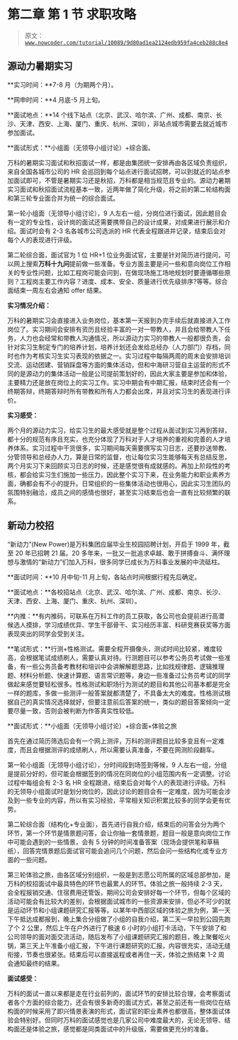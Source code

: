 # 第二章 第 1 节 求职攻略

> 原文：[`www.nowcoder.com/tutorial/10089/9d80ad1ea2124edb959fa4ceb288c8e4`](https://www.nowcoder.com/tutorial/10089/9d80ad1ea2124edb959fa4ceb288c8e4)

## **源动力暑期实习**

**实习时间：**7-8 月（为期两个月）。

**网申时间：**4 月底-5 月上旬。

**面试地点：**14 个线下站点（北京、武汉、哈尔滨、广州、成都、南京、长沙、天津、西安、上海、厦门、重庆、杭州、深圳），非站点城市需要去就近城市参加面试。

**面试形式：**小组面（无领导小组讨论）+综合面。

万科的暑期实习面试和秋招面试一样，都是由集团统一安排再由各区域负责组织，来自全国各城市公司的 HR 会巡回到每个站点进行面试招聘，可以到就近的站点参加面试即可，不管是暑期实习还是秋招，万科都是相当规范且专业的。源动力暑期实习面试和秋招面试流程基本一致，近两年做了简化升级，将之前的第二轮结构面和第三轮专业面合并为统一的综合面试。

第一轮小组面（无领导小组讨论），9 人左右一组，分岗位进行面试，因此题目会有一定的专业性，设计岗的面试还需要携带自己的设计成果，对成果进行展示和介绍。面试时会有 2-3 名各城市公司选派的 HR 代表全程跟进并记录，结束后会对每个人的表现进行评级。

第二轮综合面，面试官为 1 位 HR+1 位业务面试官，主要是针对简历进行提问，可以网上搜索**万科十九问**提前做一些准备。专业方面主要是问一些和意向岗位工作相关的专业性问题，比如工程岗可能会问到，在做现场施工场地规划时要遵循哪些原则？工程岗主要工作内容？进度、成本、安全、质量进行优先级排序?等等。综合面结束一周左右会通知 offer 结果。

**实习情况介绍：**

万科的暑期实习会直接进入业务岗位，基本第一天报到办完手续后就直接进入工作岗位了。实习期间会安排有资历且经验丰富的一对一带教人，并且会给带教人下任务，人力也会经常和带教人沟通情况，所以源动力实习的带教人一般都很负责，会针对实习生制定专门的培养计划，培养计划还会发给总经办（人力部门）存档，同时也作为考核实习生实习表现的依据之一。实习过程中每隔两周的周末会安排培训交流、运动团建、营销踩盘等方面的集体活动，但和中海研习营自主运营的形式不同的是源动力的集体活动一般是公司提前策划好的，因此大家主要是参加和体验，主要精力还是放在岗位上的实习工作。实习中期会有中期汇报，结束时还会有一个终期答辩，终期答辩时所有带教和所有人力都会出席，并且对实习生的表现进行评价。

**实习感受：**

两个月的源动力实习，给实习生的最大感受就是整个过程从面试到实习再到答辩，都十分的规范有序且充实，也充分体现了万科对于人才培养的重视和完善的人才培养体系。实习过程中干货很多，实习期间每天需要撰写实习日志，还要抄送带教、分管领导和总经办人力，算是日常的监督，也让每位实习生能够每天有总结反思，两个月实习下来回顾实习日志的时候，还是感觉很有成就感的。再加上阶段性的考核，都会给实习生们施加一些压力，因此整个实习下来，在业务能力和职业素养方面，确都会有不小的提升。日常组织的一些集体活动也很用心，因此实习生团队的氛围特别融洽，成员之间的感情也很好，甚至实习结束后也会一直有比较频繁的联系。

## **新动力校招**

“新动力”(New Power)是万科集团应届毕业生校园招聘计划，开启于 1999 年，截至 20 年已招聘 21 届。20 多年来，一批又一批追求卓越、敢于拼搏奋斗、满怀理想与激情的“新动力”们加入万科，很多同学已成长为万科事业发展的中流砥柱。

**面试时间：**10 月中旬-11 月上旬，各站点时间根据行程先后确定。

**面试地点：**各校招站点（北京、武汉、哈尔滨、广州、成都、南京、长沙、天津、西安、上海、厦门、重庆、杭州、深圳）。

**内推：**有内推码，可联系在万科工作的员工获取，各公司也会提前进行高潜候选人摸排，学习成绩优异、学生干部骨干、实习经历丰富、科研竞赛获奖等方面表现突出的同学会受到关注。

**笔试形式：**行测+性格测试。需要全程开摄像头，测试时间比较紧，难度较高，会根据笔试成绩刷人，需要认真对待。行测题目可以参考公务员考试做一些准备，有一些公务员备考教材和培训中会讲解解题思路，比如找规律题、逻辑推理题、材料分析题、快速计算题、语言常识题等，身边一些准备过公务员考试的同学做起来感觉要轻松很多。性格测试和职场行为测试的题目和其他公司基本都是完全一样的题库，多做一些测评一般答案就都清楚了，不具备太大的难度。性格测试根据自己的真实情况选择就好，但要注意前后答案的统一，类似的题目答案倾向一定要尽量一致，否则会被判断为作答真实性较低。

**面试形式：**小组面（无领导小组讨论）+综合面+体验之旅

首先在通过简历筛选后会有一个网上测评，万科的测评题目比较多变且有一定难度，而且会根据测评的成绩刷人，所以需要认真准备，不要在网测阶段翻车。

第一轮小组面（无领导小组讨论），分时间段到场签到等候，9 人左右一组，分组是提前分好的，但可能会根据签到的情况在同岗位的小组范围内有一定调整。讨论过程中每组会有 2-3 名 HR 全程跟进，结束后会对每个人的表现进行评级。万科的无领导小组面试时是划分岗位的，因此讨论的题目会有一定难度，因为可能会涉及到一些专业的内容，所以有实习经验，平常相关知识积累比较多的同学会更有优势。

第二轮综合面（结构化+专业面），首先进行自我介绍，结束后的问答会分为两个环节，第一个环节是情景题问答，会让你抽一套情景题，题目一般是意向岗位工作中可能会遇到的一些情景，会有 5 分钟的时间准备答案（现场会提供笔和草稿纸），回答完情景题后面试官可能会追问几个问题，然后会问一些结构化或专业方面的一些问题。

第三轮体验之旅，由各区域分别组织，一般是到志愿公司所属的区域总部参加，是万科的校招面试中最具特色的环节也最累人的环节。体验之旅一般持续 2-3 天，会全程报销交通、住宿费用还管饭，期间公司会安排好每一个环节，但每个区域的活动可能会有比较大的差别，会根据面试城市的一些资源来安排，但必不可少的就是运动环节和小组课题研究汇报等等。以某年中西部区域的体验之旅为例，第一天下午抵达成都报到，晚上集合分组做了小组的自我介绍，第二天一早拉到公园先跑了个 2 公里，然后上午在户外进行了极速 6 小时的小组打卡活动，下午安排了和公司领导的面对面交流活动，随后发布了小组课题研究汇报的题目，晚上聚餐吃火锅，第三天上午准备小组汇报，下午进行课题研究的汇报，内容很充实，活动无缝衔接，节奏也很紧张。结束后可以直接返程或者再住一天，体验之旅结束 1-2 周会通知最终的结果。

**面试感受：**

万科的面试一直以来都是走在行业前列的，面试环节的安排比较合理，会考察面试者各个方面的综合能力，还会有很多新奇的面试方式，甚至之前还有一些岗位在结构面的时候采用了即兴情景表演的形式，面试官的职业素养也都很高，整体面试体验会特别好。但同时万科的面试感觉也是几家公司中难度最大的，无论无领导、结构面还是体验之旅，感觉都是同类面试中的升级版，需要做更充分的准备。